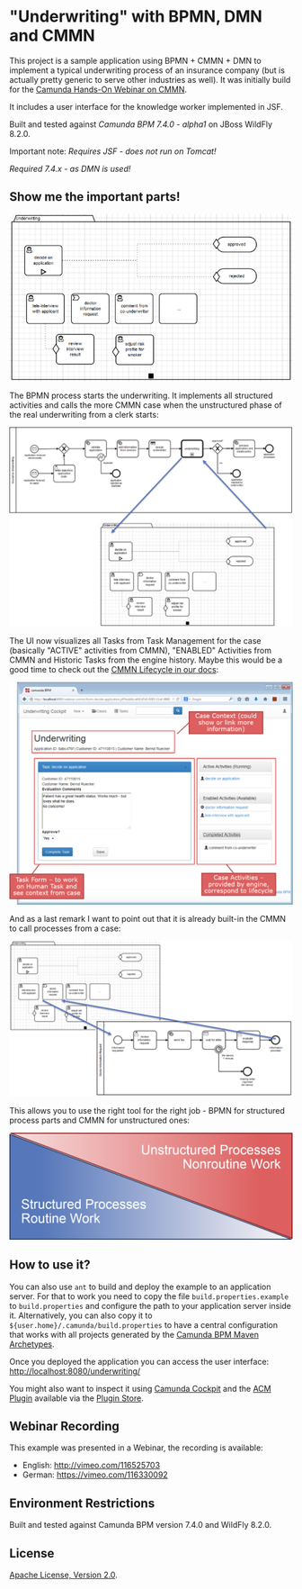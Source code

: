 "Underwriting" with BPMN, DMN and CMMN
=========================

This project is a sample application using BPMN + CMMN + DMN to implement a typical underwriting process of an insurance company
(but is actually pretty generic to serve other industries as well). It was initially build for the 
[Camunda Hands-On Webinar on CMMN](https://network.camunda.org/webinars/7).

It includes a user interface for the knowledge worker implemented in JSF.

Built and tested against *Camunda BPM 7.4.0 - alpha1* on JBoss WildFly 8.2.0.

Important note: *Requires JSF - does not run on Tomcat!*

*Required 7.4.x - as DMN is used!*


Show me the important parts!
----------------------------

![CMMN Case](docs/case.png)

The BPMN process starts the underwriting. It implements all structured activities and calls the more CMMN case when the
unstructured phase of the real underwriting from a clerk starts: 

![BPMN Process and CMMN Case](docs/process-and-case.png)


The UI now visualizes all Tasks from Task Management for the case (basically "ACTIVE" activities from CMMN), 
"ENABLED" Activities from CMMN and Historic Tasks from the engine history. Maybe this would be a good time to check out
the [CMMN Lifecycle in our docs](http://docs.camunda.org/latest/api-references/cmmn10/#concepts-plan-item-lifecycles-taskstage-lifecycle):

![BPMN Process](docs/case-ui.png)

And as a last remark I want to point out that it is already built-in the CMMN to call processes from a case:

![BPMN Process](docs/case-and-process.png)

This allows you to use the right tool for the right job - BPMN for structured process parts and CMMN for unstructured ones:

![BPMN Process](docs/structured-vs-unstructured.png)


How to use it?
--------------

You can also use `ant` to build and deploy the example to an application server.
For that to work you need to copy the file `build.properties.example` to `build.properties`
and configure the path to your application server inside it.
Alternatively, you can also copy it to `${user.home}/.camunda/build.properties`
to have a central configuration that works with all projects generated by the
[Camunda BPM Maven Archetypes](http://docs.camunda.org/latest/guides/user-guide/#process-applications-maven-project-templates-archetypes).

Once you deployed the application you can access the user interface:
[http://localhost:8080/underwriting/](http://localhost:8080/underwriting/)

You might also want to inspect it using 
[Camunda Cockpit](http://docs.camunda.org/latest/guides/user-guide/#cockpit) 
and the [ACM Plugin](https://github.com/camunda/camunda-acm-plugin/tree/master/) 
available via the [Plugin Store](http://camunda.org/plugins/).


Webinar Recording
------------------

This example was presented in a Webinar, the recording is available:
- English: http://vimeo.com/116525703
- German: https://vimeo.com/116330092

Environment Restrictions
------------------------

Built and tested against Camunda BPM version 7.4.0 and WildFly 8.2.0. 

License
-------

[Apache License, Version 2.0](http://www.apache.org/licenses/LICENSE-2.0).
